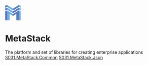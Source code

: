 ![](https://github.com/S031/MetaStack/blob/master/src/S031.MetaStack.Win/S031.MetaStack.WinForms/Resources/Logo.png?raw=true) 
# MetaStack
The platform and set of libraries for creating enterprise applications
[S031.MetaStack.Common](./src/S031.MetaStack.Common/ReadMe.md)
[S031.MetaStack.Json](./src/S031.MetaStack.Json)
